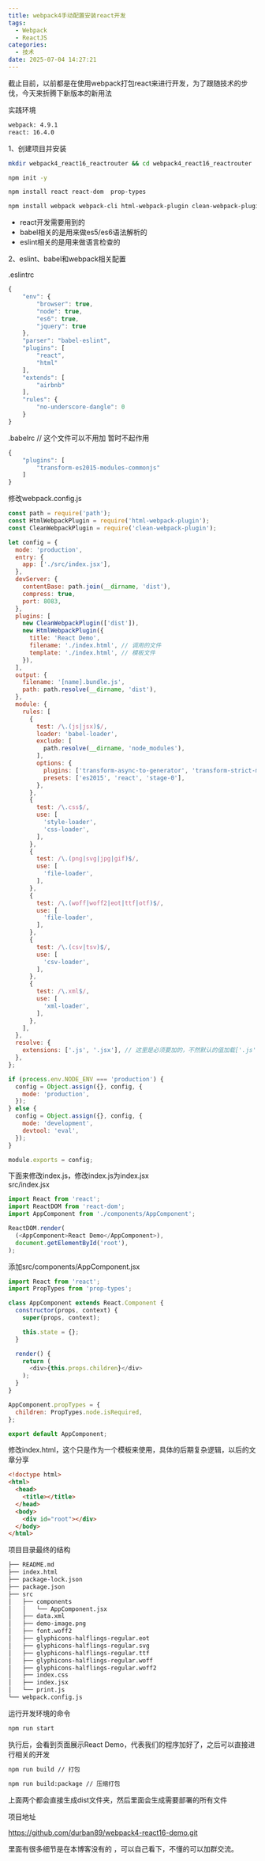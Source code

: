 ```yaml
---
title: webpack4手动配置安装react开发
tags:
  - Webpack
  - ReactJS
categories:
  - 技术
date: 2025-07-04 14:27:21
---
```


截止目前，以前都是在使用webpack打包react来进行开发，为了跟随技术的步伐，今天来折腾下新版本的新用法

实践环境

```bash
webpack: 4.9.1
react: 16.4.0
```

1、创建项目并安装

```bash
mkdir webpack4_react16_reactrouter && cd webpack4_react16_reactrouter
```

```bash
npm init -y
```

```bash
npm install react react-dom  prop-types
```

```bash
npm install webpack webpack-cli html-webpack-plugin clean-webpack-plugin webpack-dev-server eslint eslint-plugin-html eslint-plugin-react babel-eslint eslint-config-airbnb eslint-plugin-jsx-a11y eslint-plugin-import babel-core babel-loader babel-plugin-transform-strict-mode babel-plugin-transform-object-assign babel-plugin-transform-decorators-legacy babel-preset-es2015 babel-preset-react babel-preset-stage-0 style-loader css-loader url-loader --save-dev
```

* react开发需要用到的
* babel相关的是用来做es5/es6语法解析的
* eslint相关的是用来做语言检查的

2、eslint、babel和webpack相关配置

.eslintrc

```js
{
    "env": {
        "browser": true,
        "node": true,
        "es6": true,
        "jquery": true
    },
    "parser": "babel-eslint",
    "plugins": [
        "react",
        "html"
    ],
    "extends": [
        "airbnb"
    ],
    "rules": {
        "no-underscore-dangle": 0
    }
}
```

.babelrc // 这个文件可以不用加 暂时不起作用

```js
{
    "plugins": [
        "transform-es2015-modules-commonjs"
    ]
}
```

修改webpack.config.js

```js
const path = require('path');
const HtmlWebpackPlugin = require('html-webpack-plugin');
const CleanWebpackPlugin = require('clean-webpack-plugin');

let config = {
  mode: 'production',
  entry: {
    app: ['./src/index.jsx'],
  },
  devServer: {
    contentBase: path.join(__dirname, 'dist'),
    compress: true,
    port: 8083,
  },
  plugins: [
    new CleanWebpackPlugin(['dist']),
    new HtmlWebpackPlugin({
      title: 'React Demo',
      filename: './index.html', // 调用的文件
      template: './index.html', // 模板文件
    }),
  ],
  output: {
    filename: '[name].bundle.js',
    path: path.resolve(__dirname, 'dist'),
  },
  module: {
    rules: [
      {
        test: /\.(js|jsx)$/,
        loader: 'babel-loader',
        exclude: [
          path.resolve(__dirname, 'node_modules'),
        ],
        options: {
          plugins: ['transform-async-to-generator', 'transform-strict-mode', 'transform-object-assign', 'transform-decorators-legacy'],
          presets: ['es2015', 'react', 'stage-0'],
        },
      },
      {
        test: /\.css$/,
        use: [
          'style-loader',
          'css-loader',
        ],
      },
      {
        test: /\.(png|svg|jpg|gif)$/,
        use: [
          'file-loader',
        ],
      },
      {
        test: /\.(woff|woff2|eot|ttf|otf)$/,
        use: [
          'file-loader',
        ],
      },
      {
        test: /\.(csv|tsv)$/,
        use: [
          'csv-loader',
        ],
      },
      {
        test: /\.xml$/,
        use: [
          'xml-loader',
        ],
      },
    ],
  },
  resolve: {
    extensions: ['.js', '.jsx'], // 这里是必须要加的，不然默认的值加载['.js','.json']为后缀的文件
  },
};

if (process.env.NODE_ENV === 'production') {
  config = Object.assign({}, config, {
    mode: 'production',
  });
} else {
  config = Object.assign({}, config, {
    mode: 'development',
    devtool: 'eval',
  });
}

module.exports = config;
```

下面来修改index.js，修改index.js为index.jsx  
src/index.jsx

```js
import React from 'react';
import ReactDOM from 'react-dom';
import AppComponent from './components/AppComponent';

ReactDOM.render(
  (<AppComponent>React Demo</AppComponent>),
  document.getElementById('root'),
);
```

添加src/components/AppComponent.jsx

```js
import React from 'react';
import PropTypes from 'prop-types';

class AppComponent extends React.Component {
  constructor(props, context) {
    super(props, context);

    this.state = {};
  }

  render() {
    return (
      <div>{this.props.children}</div>
    );
  }
}

AppComponent.propTypes = {
  children: PropTypes.node.isRequired,
};

export default AppComponent;
```

修改index.html，这个只是作为一个模板来使用，具体的后期复杂逻辑，以后的文章分享

```html
<!doctype html>
<html>
  <head>
    <title></title>
  </head>
  <body>
    <div id="root"></div>
  </body>
</html>
```

项目目录最终的结构

```bash
├── README.md
├── index.html
├── package-lock.json
├── package.json
├── src
│   ├── components
│   │   └── AppComponent.jsx
│   ├── data.xml
│   ├── demo-image.png
│   ├── font.woff2
│   ├── glyphicons-halflings-regular.eot
│   ├── glyphicons-halflings-regular.svg
│   ├── glyphicons-halflings-regular.ttf
│   ├── glyphicons-halflings-regular.woff
│   ├── glyphicons-halflings-regular.woff2
│   ├── index.css
│   ├── index.jsx
│   └── print.js
└── webpack.config.js
```

运行开发环境的命令

```bash
npm run start 
```

执行后，会看到页面展示React Demo，代表我们的程序加好了，之后可以直接进行相关的开发

```bash
npm run build // 打包
```

```bash
npm run build:package // 压缩打包
```

上面两个都会直接生成dist文件夹，然后里面会生成需要部署的所有文件

项目地址

https://github.com/durban89/webpack4-react16-demo.git

里面有很多细节是在本博客没有的 ，可以自己看下，不懂的可以加群交流。
